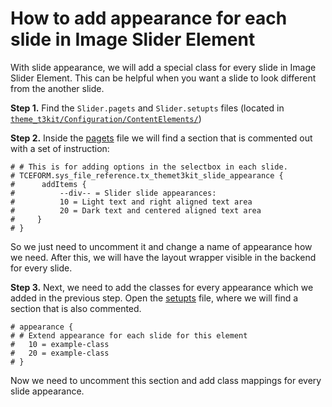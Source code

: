 # How to add appearance for each slide in Image Slider Element

With slide appearance, we will add a special class for every slide in Image Slider Element.  This can be helpful when you want a slide to look different from the another slide.

**Step 1.**
Find the `Slider.pagets` and `Slider.setupts` files (located in [```theme_t3kit/Configuration/ContentElements/```](https://github.com/t3kit/theme_t3kit/tree/master/Configuration/ContentElements))


**Step 2.**
Inside the [pagets](https://github.com/t3kit/theme_t3kit/blob/master/Configuration/ContentElements/Slider.pagets) file we will find a section that is commented out with a set of instruction:
```
# # This is for adding options in the selectbox in each slide.
# TCEFORM.sys_file_reference.tx_themet3kit_slide_appearance {
#      addItems {
#          --div-- = Slider slide appearances:
#          10 = Light text and right aligned text area
#          20 = Dark text and centered aligned text area
#     }
# }
```
So we just need to uncomment it and change a name of appearance how we need. After this, we will have the layout wrapper visible in the backend for every slide.

**Step 3.**
Next, we need to add the classes for every appearance which we added in the previous step.
Open the [setupts](https://github.com/t3kit/theme_t3kit/blob/master/Configuration/ContentElements/Slider.setupts) file, where we will find a section that is also commented.
```
# appearance {
# # Extend appearance for each slide for this element
#   10 = example-class
#   20 = example-class
# }
```
Now we need to uncomment this section and add class mappings for every slide appearance.